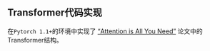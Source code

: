 ## Transformer代码实现

在`Pytorch 1.1+`的环境中实现了 [“Attention is All You Need”](https://arxiv.org/abs/1706.03762) 论文中的Transformer结构。
